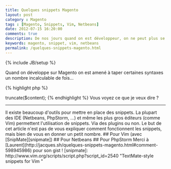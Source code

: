 ```yaml
---
title: Quelques snippets Magento
layout: post
category : Magento
tags : [Magento, Snippets, Vim, Netbeans]
date: 2012-07-15 16:20:00
comments: true
description: De nos jours quand on est développeur, on ne peut plus se passer de ces petits bouts de code !
keywords: magento, snippet, vim, netbeans
permalink: /quelques-snippets-magento.html
---
```

{% include JB/setup %}

Quand on développe sur Magento on est amené à taper certaines syntaxes un nombre incalculable de fois...

{% highlight php %}
<?php
echo Mage::helper('core/string')->truncate($content);
{% endhighlight %}

Vous voyez ce que je veux dire ?

<!-- more start -->

<hr />

Il existe beaucoup d'outils pour mettre en place des snippets.

La plupart des IDE (Netbeans, PhpStorm, ...) et même les plus gros éditeurs (comme Vim) permettent l'utilisation de snippets. Via des plugins ou non.

Le but de cet article n'est pas de vous expliquer comment fonctionnent les snippets, mais bien de vous en donner un petit nombre.

## Pour Vim (avec [SnipMate][snipmate])

<script src="https://gist.github.com/jacquesbh/2987266.js?file=php.snippets"></script>

## Pour Netbeans

<script src="https://gist.github.com/jacquesbh/2987266.js?file=netbeans_magento_snippets.xml"></script>

## Pour PhpStorm

Merci à [Laurent](http://jacques.sh/quelques-snippets-magento.html#comment-598945986) pour son gist !

<script src="https://gist.github.com/jacquesbh/3184638.js?file=PHP.xml"></script>

<!-- more end -->

[snipmate]: http://www.vim.org/scripts/script.php?script_id=2540 "TextMate-style snippets for Vim "
